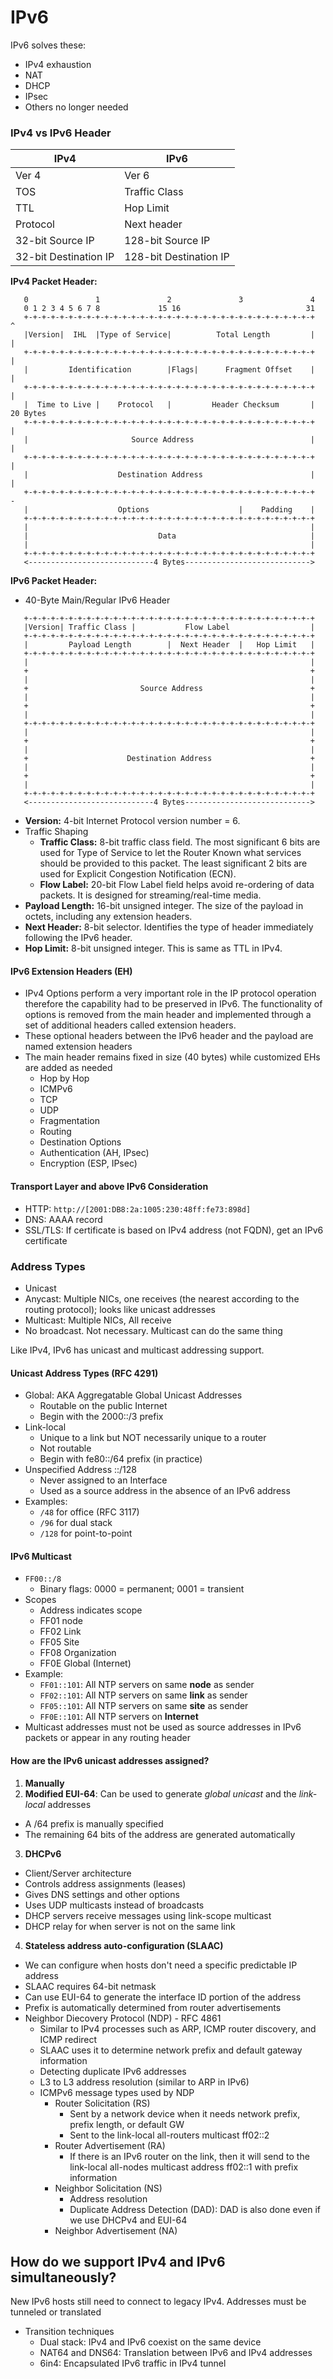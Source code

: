 # IPv6
IPv6 solves these:
* IPv4 exhaustion
* NAT
* DHCP
* IPsec
* Others no longer needed

### IPv4 vs IPv6 Header
IPv4 | IPv6 |
| --- | --- |
| Ver 4 | Ver 6 |
| TOS | Traffic Class |
| TTL | Hop Limit |
| Protocol | Next header |
| 32-bit Source IP | 128-bit Source IP |
| 32-bit Destination IP | 128-bit Destination IP |

**IPv4 Packet Header:**

```
   0               1               2               3               4
   0 1 2 3 4 5 6 7 8             15 16                            31
   +-+-+-+-+-+-+-+-+-+-+-+-+-+-+-+-+-+-+-+-+-+-+-+-+-+-+-+-+-+-+-+-+     ^
   |Version|  IHL  |Type of Service|          Total Length         |     |
   +-+-+-+-+-+-+-+-+-+-+-+-+-+-+-+-+-+-+-+-+-+-+-+-+-+-+-+-+-+-+-+-+     |
   |         Identification        |Flags|      Fragment Offset    |     |
   +-+-+-+-+-+-+-+-+-+-+-+-+-+-+-+-+-+-+-+-+-+-+-+-+-+-+-+-+-+-+-+-+     |
   |  Time to Live |    Protocol   |         Header Checksum       |  20 Bytes
   +-+-+-+-+-+-+-+-+-+-+-+-+-+-+-+-+-+-+-+-+-+-+-+-+-+-+-+-+-+-+-+-+     |
   |                       Source Address                          |     |
   +-+-+-+-+-+-+-+-+-+-+-+-+-+-+-+-+-+-+-+-+-+-+-+-+-+-+-+-+-+-+-+-+     |
   |                    Destination Address                        |     |
   +-+-+-+-+-+-+-+-+-+-+-+-+-+-+-+-+-+-+-+-+-+-+-+-+-+-+-+-+-+-+-+-+     -
   |                    Options                    |    Padding    |
   +-+-+-+-+-+-+-+-+-+-+-+-+-+-+-+-+-+-+-+-+-+-+-+-+-+-+-+-+-+-+-+-+
   |                                                               |
   |                             Data                              |
   |                                                               |
   +-+-+-+-+-+-+-+-+-+-+-+-+-+-+-+-+-+-+-+-+-+-+-+-+-+-+-+-+-+-+-+-+
   <----------------------------4 Bytes---------------------------->
```
**IPv6 Packet Header:**

* 40-Byte Main/Regular IPv6 Header
```
   +-+-+-+-+-+-+-+-+-+-+-+-+-+-+-+-+-+-+-+-+-+-+-+-+-+-+-+-+-+-+-+-+
   |Version| Traffic Class |           Flow Label                  |
   +-+-+-+-+-+-+-+-+-+-+-+-+-+-+-+-+-+-+-+-+-+-+-+-+-+-+-+-+-+-+-+-+
   |         Payload Length        |  Next Header  |   Hop Limit   |
   +-+-+-+-+-+-+-+-+-+-+-+-+-+-+-+-+-+-+-+-+-+-+-+-+-+-+-+-+-+-+-+-+
   |                                                               |
   +                                                               +
   |                                                               |
   +                         Source Address                        +
   |                                                               |
   +                                                               +
   |                                                               |
   +-+-+-+-+-+-+-+-+-+-+-+-+-+-+-+-+-+-+-+-+-+-+-+-+-+-+-+-+-+-+-+-+
   |                                                               |
   +                                                               +
   |                                                               |
   +                      Destination Address                      +
   |                                                               |
   +                                                               +
   |                                                               |
   +-+-+-+-+-+-+-+-+-+-+-+-+-+-+-+-+-+-+-+-+-+-+-+-+-+-+-+-+-+-+-+-+
   <----------------------------4 Bytes---------------------------->
```
* **Version:** 4-bit Internet Protocol version number = 6.
* Traffic Shaping
  * **Traffic Class:** 8-bit traffic class field. The most significant 6 bits are
used for Type of Service to let the Router Known what services should be
provided to this packet. The least significant 2 bits are used for Explicit Congestion Notification (ECN).
  * **Flow Label:** 20-bit Flow Label field helps avoid re-ordering of data packets.
It is designed for streaming/real-time media.
* **Payload Length:** 16-bit unsigned integer. The size of the payload in octets, including any extension headers.
* **Next Header:** 8-bit selector.  Identifies the type of header immediately following the IPv6 header.
* **Hop Limit:** 8-bit unsigned integer. This is same as TTL in IPv4.

####  IPv6 Extension Headers (EH)
* IPv4 Options perform a very important role in the IP protocol operation therefore the capability had to be preserved
in IPv6.
The functionality of options is removed from the main header and implemented through a set of additional headers called
extension headers.
* These optional headers between the IPv6 header and the payload are named extension headers
* The main header remains fixed in size (40 bytes) while customized EHs are added as needed
  * Hop by Hop
  * ICMPv6
  * TCP
  * UDP
  * Fragmentation
  * Routing
  * Destination Options
  * Authentication (AH, IPsec)
  * Encryption (ESP, IPsec)
  
#### Transport Layer and above IPv6 Consideration
* HTTP: `http://[2001:DB8:2a:1005:230:48ff:fe73:898d]`
* DNS: AAAA record
* SSL/TLS: If certificate is based on IPv4 address (not FQDN), get an IPv6 certificate

### Address Types
* Unicast
* Anycast: Multiple NICs, one receives (the nearest according to the routing protocol); looks like unicast addresses
* Multicast: Multiple NICs, All receive
* No broadcast. Not necessary. Multicast can do the same thing

Like IPv4, IPv6 has unicast and multicast addressing support.

#### Unicast Address Types (RFC 4291)
* Global: AKA Aggregatable Global Unicast Addresses
  * Routable on the public Internet
  * Begin with the 2000::/3 prefix
* Link-local
  * Unique to a link but NOT necessarily unique to a router
  * Not routable
  * Begin with fe80::/64 prefix (in practice)
* Unspecified Address ::/128
  * Never assigned to an Interface
  * Used as a source address in the absence of an IPv6 address
* Examples:
  * `/48` for office (RFC 3117)
  * `/96` for dual stack
  * `/128` for point-to-point

#### IPv6 Multicast
* `FF00::/8`
  * Binary flags: 0000 = permanent; 0001 = transient
* Scopes
  * Address indicates scope
  * FF01 node
  * FF02 Link
  * FF05 Site
  * FF08 Organization
  * FF0E Global (Internet)  
* Example:
  * `FF01::101`: All NTP servers on same **node** as sender
  * `FF02::101`: All NTP servers on same **link** as sender
  * `FF05::101`: All NTP servers on same **site** as sender
  * `FF0E::101`: All NTP servers on **Internet**
* Multicast addresses must not be used as source addresses in IPv6 packets or appear in any routing header

#### How are the IPv6 unicast addresses assigned?
1. **Manually**
2. **Modified EUI-64**: Can be used to generate *global unicast* and the *link-local* addresses
* A /64 prefix is manually specified
* The remaining 64 bits of the address are generated automatically
3. **DHCPv6**
* Client/Server architecture
* Controls address assignments (leases)
* Gives DNS settings and other options
* Uses UDP multicasts instead of broadcasts
* DHCP servers receive messages using link-scope multicast
* DHCP relay for when server is not on the same link

4. **Stateless address auto-configuration (SLAAC)**
* We can configure when hosts don't need a specific predictable IP address
* SLAAC requires 64-bit netmask
* Can use EUI-64 to generate the interface ID portion of the address
* Prefix is automatically determined from router advertisements
* Neighbor Diecovery Protocol (NDP) - RFC 4861
  * Similar to IPv4 processes such as ARP, ICMP router discovery, and ICMP redirect
  * SLAAC uses it to determine network prefix and default gateway information
  * Detecting duplicate IPv6 addresses
  * L3 to L3 address resolution (similar to ARP in IPv6)
  * ICMPv6 message types used by NDP
    * Router Solicitation (RS)
      * Sent by a network device when it needs network prefix, prefix length, or default GW
      * Sent to the link-local all-routers multicast ff02::2
    * Router Advertisement (RA)
      * If there is an IPv6 router on the link, then it will send to the link-local
      all-nodes multicast address ff02::1 with prefix information
    * Neighbor Solicitation (NS)
      * Address resolution
      * Duplicate Address Detection (DAD): DAD is also done even if we use DHCPv4 and EUI-64
    * Neighbor Advertisement (NA)

## How do we support IPv4 and IPv6 simultaneously?
New IPv6 hosts still need to connect to legacy IPv4. Addresses must be tunneled or translated

* Transition techniques
  * Dual stack: IPv4 and IPv6 coexist on the same device
  * NAT64 and DNS64: Translation between IPv6 and IPv4 addresses
  * 6in4: Encapsulated IPv6 traffic in IPv4 tunnel   